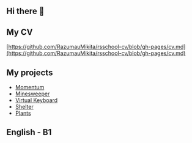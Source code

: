 ## Hi there 👋
## My CV
[https://github.com/RazumauMikita/rsschool-cv/blob/gh-pages/cv.md](https://github.com/RazumauMikita/rsschool-cv/blob/gh-pages/cv.md)
## My projects
- [Momentum](https://razumaumikita-momentum.netlify.app/)
- [Minesweeper](https://razumau-mikita-minesweeper.netlify.app/)
- [Virtual Keyboard](https://razumaumikita-virtual-keyboard.netlify.app/)
- [Shelter](https://razumaumikita-shelter.netlify.app/)
- [Plants](https://razumaumikita-plants.netlify.app/)
## English - B1
<!--
**RazumauMikita/RazumauMikita** is a ✨ _special_ ✨ repository because its `README.md` (this file) appears on your GitHub profile.

Here are some ideas to get you started:

- 🔭 I’m currently working on ...
- 🌱 I’m currently learning ...
- 👯 I’m looking to collaborate on ...
- 🤔 I’m looking for help with ...
- 💬 Ask me about ...
- 📫 How to reach me: ...
- 😄 Pronouns: ...
- ⚡ Fun fact: ...
-->

